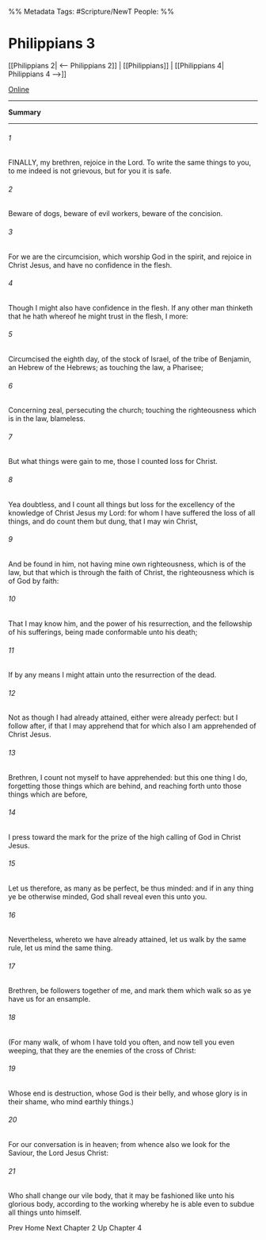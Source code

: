 %% Metadata
Tags: #Scripture/NewT
People: 
%%
# Philippians 3
[[Philippians 2| <-- Philippians 2]] | [[Philippians]] | [[Philippians 4| Philippians 4 -->]]

[Online](https://churchofjesuschrist.org/study/scriptures/nt/philip/3?lang=eng)

---
__Summary__



---
###### 1
FINALLY, my brethren, rejoice in the Lord. To write the same things to you, to me indeed is not grievous, but for you it is safe.
###### 2
Beware of dogs, beware of evil workers, beware of the concision.
###### 3
For we are the circumcision, which worship God in the spirit, and rejoice in Christ Jesus, and have no confidence in the flesh.
###### 4
Though I might also have confidence in the flesh. If any other man thinketh that he hath whereof he might trust in the flesh, I more:
###### 5
Circumcised the eighth day, of the stock of Israel, of the tribe of Benjamin, an Hebrew of the Hebrews; as touching the law, a Pharisee;
###### 6
Concerning zeal, persecuting the church; touching the righteousness which is in the law, blameless.
###### 7
But what things were gain to me, those I counted loss for Christ.
###### 8
Yea doubtless, and I count all things but loss for the excellency of the knowledge of Christ Jesus my Lord: for whom I have suffered the loss of all things, and do count them but dung, that I may win Christ,
###### 9
And be found in him, not having mine own righteousness, which is of the law, but that which is through the faith of Christ, the righteousness which is of God by faith:
###### 10
That I may know him, and the power of his resurrection, and the fellowship of his sufferings, being made conformable unto his death;
###### 11
If by any means I might attain unto the resurrection of the dead.
###### 12
Not as though I had already attained, either were already perfect: but I follow after, if that I may apprehend that for which also I am apprehended of Christ Jesus.
###### 13
Brethren, I count not myself to have apprehended: but this one thing I do, forgetting those things which are behind, and reaching forth unto those things which are before,
###### 14
I press toward the mark for the prize of the high calling of God in Christ Jesus.
###### 15
Let us therefore, as many as be perfect, be thus minded: and if in any thing ye be otherwise minded, God shall reveal even this unto you.
###### 16
Nevertheless, whereto we have already attained, let us walk by the same rule, let us mind the same thing.
###### 17
Brethren, be followers together of me, and mark them which walk so as ye have us for an ensample.
###### 18
(For many walk, of whom I have told you often, and now tell you even weeping, that they are the enemies of the cross of Christ:
###### 19
Whose end is destruction, whose God is their belly, and whose glory is in their shame, who mind earthly things.)
###### 20
For our conversation is in heaven; from whence also we look for the Saviour, the Lord Jesus Christ:
###### 21
Who shall change our vile body, that it may be fashioned like unto his glorious body, according to the working whereby he is able even to subdue all things unto himself.

Prev
Home
Next
Chapter 2
Up
Chapter 4



